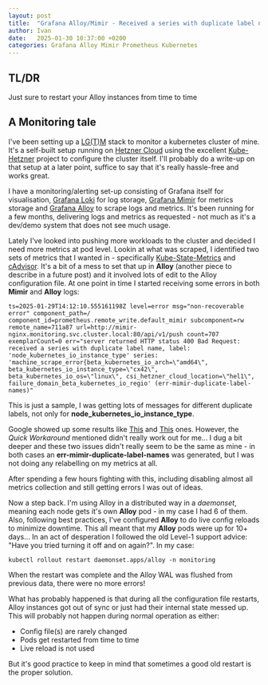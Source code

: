 ```yaml
---
layout: post
title:  "Grafana Alloy/Mimir - Received a series with duplicate label name"
author: Ivan
date:   2025-01-30 10:37:00 +0200
categories: Grafana Alloy Mimir Prometheus Kubernetes
---
```


## TL/DR
Just sure to restart your Alloy instances from time to time

## A Monitoring tale
I've been setting up a [LG(T)M](https://grafana.com/go/webinar/getting-started-with-grafana-lgtm-stack/) stack to monitor a kubernetes cluster of mine. It's a self-built setup running on [Hetzner Cloud](https://www.hetzner.com/cloud) using the excellent [Kube-Hetzner](https://github.com/kube-hetzner/terraform-hcloud-kube-hetzner) project to configure the cluster itself. I'll probably do a write-up on that setup at a later point, suffice to say that it's really hassle-free and works great. 

I have a monitoring/alerting set-up consisting of Grafana itself for visualisation, [Grafana Loki](https://grafana.com/oss/loki/) for log storage, [Grafana Mimir](https://grafana.com/oss/mimir/) for metrics storage and [Grafana Alloy](https://grafana.com/oss/alloy-opentelemetry-collector/) to scrape logs and metrics. It's been running for a few months, delivering logs and metrics as requested - not much as it's a dev/demo system that does not see much usage.

Lately I've looked into pushing more workloads to the cluster and decided I need more metrics at pod level. Lookin at what was scraped, I identified two sets of metrics that I wanted in - specifically [Kube-State-Metrics](https://github.com/kubernetes/kube-state-metrics) and [cAdvisor](https://github.com/google/cadvisor/). It's a bit of a mess to set that up in **Alloy** (another piece to describe in a future post) and it involved lots of edit to the Alloy configuration file. At one point in time I started receiving some errors in both **Mimir** and **Alloy** logs:

```
ts=2025-01-29T14:12:10.555161198Z level=error msg="non-recoverable error" component_path=/ component_id=prometheus.remote_write.default_mimir subcomponent=rw remote_name=711a87 url=http://mimir-nginx.monitoring.svc.cluster.local:80/api/v1/push count=707 exemplarCount=0 err="server returned HTTP status 400 Bad Request: received a series with duplicate label name, label: 'node_kubernetes_io_instance_type' series: 'machine_scrape_error{beta_kubernetes_io_arch=\"amd64\", beta_kubernetes_io_instance_type=\"cx42\", beta_kubernetes_io_os=\"linux\", csi_hetzner_cloud_location=\"hel1\", failure_domain_beta_kubernetes_io_regio' (err-mimir-duplicate-label-names)"
```

This is just a sample, I was getting lots of messages for different duplicate labels, not only for **node_kubernetes_io_instance_type**.

Google showed up some results like [This](https://github.com/grafana/mimir/discussions/8344) and [This](https://github.com/grafana/alloy/issues/1006) ones. However, the *Quick Workaround* mentioned didn't really work out for me... I dug a bit deeper and these two issues didn't really seem to be the same as mine - in both cases an **err-mimir-duplicate-label-names** was generated, but I was not doing any relabelling on my metrics at all. 

After spending a few hours fighting with this, including disabling almost all metrics collection and still getting errors I was out of ideas. 

Now a step back. I'm using Alloy in a distributed way in a *daemonset*, meaning each node gets it's own **Alloy** pod - in my case I had 6 of them. Also, following best practices, I've configured **Alloy** to do live config reloads to minimize downtime. This all meant that my **Alloy** pods were up for 10+ days... In an act of desperation I followed the old Level-1 support advice: "Have you tried turning it off and on again?". In my case:

```shell
kubectl rollout restart daemonset.apps/alloy -n monitoring
```

When the restart was complete and the Alloy WAL was flushed from previous data, there were no more errors!

What has probably happened is that during all the configuration file restarts, Alloy instances got out of sync or just had their internal state messed up. This will probably not happen during normal operation as either:
- Config file(s) are rarely changed
- Pods get restarted from time to time
- Live reload is not used

But it's good practice to keep in mind that sometimes a good old restart is the proper solution.